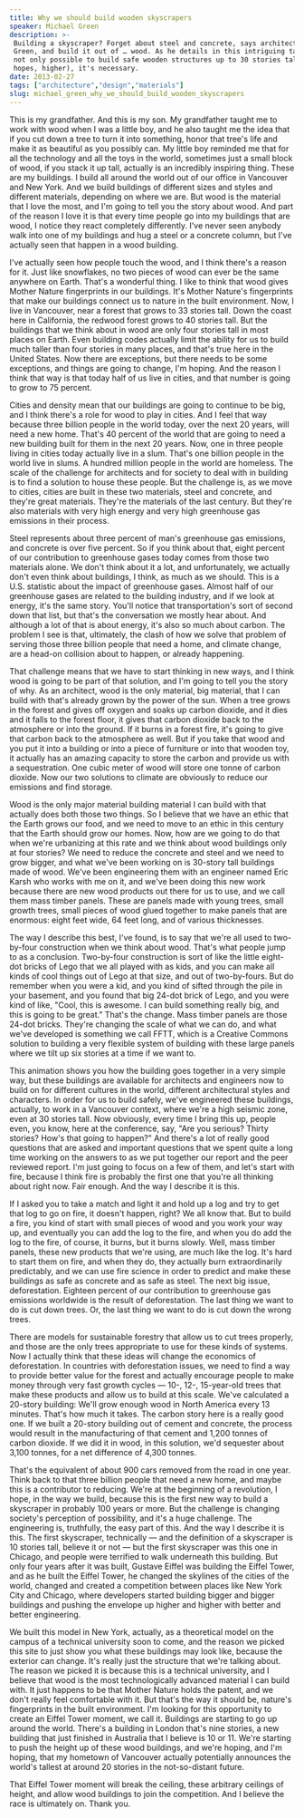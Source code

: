 ```yaml
---
title: Why we should build wooden skyscrapers
speaker: Michael Green
description: >-
 Building a skyscraper? Forget about steel and concrete, says architect Michael
 Green, and build it out of … wood. As he details in this intriguing talk, it's
 not only possible to build safe wooden structures up to 30 stories tall (and, he
 hopes, higher), it's necessary.
date: 2013-02-27
tags: ["architecture","design","materials"]
slug: michael_green_why_we_should_build_wooden_skyscrapers
---
```


This is my grandfather. And this is my son. My grandfather taught me to work with wood
when I was a little boy, and he also taught me the idea that if you cut down a tree to
turn it into something, honor that tree's life and make it as beautiful as you possibly
can. My little boy reminded me that for all the technology and all the toys in the world,
sometimes just a small block of wood, if you stack it up tall, actually is an incredibly
inspiring thing. These are my buildings. I build all around the world out of our office in
Vancouver and New York. And we build buildings of different sizes and styles and different
materials, depending on where we are. But wood is the material that I love the most, and
I'm going to tell you the story about wood. And part of the reason I love it is that every
time people go into my buildings that are wood, I notice they react completely
differently. I've never seen anybody walk into one of my buildings and hug a steel or a
concrete column, but I've actually seen that happen in a wood building.

I've actually seen how people touch the wood, and I think there's a reason for it. Just
like snowflakes, no two pieces of wood can ever be the same anywhere on Earth. That's a
wonderful thing. I like to think that wood gives Mother Nature fingerprints in our
buildings. It's Mother Nature's fingerprints that make our buildings connect us to nature
in the built environment. Now, I live in Vancouver, near a forest that grows to 33 stories
tall. Down the coast here in California, the redwood forest grows to 40 stories tall. But
the buildings that we think about in wood are only four stories tall in most places on
Earth. Even building codes actually limit the ability for us to build much taller than
four stories in many places, and that's true here in the United States. Now there are
exceptions, but there needs to be some exceptions, and things are going to change, I'm
hoping. And the reason I think that way is that today half of us live in cities, and that
number is going to grow to 75 percent.

Cities and density mean that our buildings are going to continue to be big, and I think
there's a role for wood to play in cities. And I feel that way because three billion
people in the world today, over the next 20 years, will need a new home. That's 40 percent
of the world that are going to need a new building built for them in the next 20 years.
Now, one in three people living in cities today actually live in a slum. That's one
billion people in the world live in slums. A hundred million people in the world are
homeless. The scale of the challenge for architects and for society to deal with in
building is to find a solution to house these people. But the challenge is, as we move to
cities, cities are built in these two materials, steel and concrete, and they're great
materials. They're the materials of the last century. But they're also materials with very
high energy and very high greenhouse gas emissions in their process.

Steel represents about three percent of man's greenhouse gas emissions, and concrete is
over five percent. So if you think about that, eight percent of our contribution to
greenhouse gases today comes from those two materials alone. We don't think about it a
lot, and unfortunately, we actually don't even think about buildings, I think, as much as
we should. This is a U.S. statistic about the impact of greenhouse gases. Almost half of
our greenhouse gases are related to the building industry, and if we look at energy, it's
the same story. You'll notice that transportation's sort of second down that list, but
that's the conversation we mostly hear about. And although a lot of that is about energy,
it's also so much about carbon. The problem I see is that, ultimately, the clash of how we
solve that problem of serving those three billion people that need a home, and climate
change, are a head-on collision about to happen, or already happening.

That challenge means that we have to start thinking in new ways, and I think wood is going
to be part of that solution, and I'm going to tell you the story of why. As an architect,
wood is the only material, big material, that I can build with that's already grown by the
power of the sun. When a tree grows in the forest and gives off oxygen and soaks up carbon
dioxide, and it dies and it falls to the forest floor, it gives that carbon dioxide back
to the atmosphere or into the ground. If it burns in a forest fire, it's going to give
that carbon back to the atmosphere as well. But if you take that wood and you put it into
a building or into a piece of furniture or into that wooden toy, it actually has an
amazing capacity to store the carbon and provide us with a sequestration. One cubic meter
of wood will store one tonne of carbon dioxide. Now our two solutions to climate are
obviously to reduce our emissions and find storage.

Wood is the only major material building material I can build with that actually does both
those two things. So I believe that we have an ethic that the Earth grows our food, and we
need to move to an ethic in this century that the Earth should grow our homes. Now, how
are we going to do that when we're urbanizing at this rate and we think about wood
buildings only at four stories? We need to reduce the concrete and steel and we need to
grow bigger, and what we've been working on is 30-story tall buildings made of wood. We've
been engineering them with an engineer named Eric Karsh who works with me on it, and we've
been doing this new work because there are new wood products out there for us to use, and
we call them mass timber panels. These are panels made with young trees, small growth
trees, small pieces of wood glued together to make panels that are enormous: eight feet
wide, 64 feet long, and of various thicknesses.

The way I describe this best, I've found, is to say that we're all used to two-by-four
construction when we think about wood. That's what people jump to as a conclusion.
Two-by-four construction is sort of like the little eight-dot bricks of Lego that we all
played with as kids, and you can make all kinds of cool things out of Lego at that size,
and out of two-by-fours. But do remember when you were a kid, and you kind of sifted
through the pile in your basement, and you found that big 24-dot brick of Lego, and you
were kind of like, "Cool, this is awesome. I can build something really big, and this is
going to be great." That's the change. Mass timber panels are those 24-dot bricks. They're
changing the scale of what we can do, and what we've developed is something we call FFTT,
which is a Creative Commons solution to building a very flexible system of building with
these large panels where we tilt up six stories at a time if we want to.

This animation shows you how the building goes together in a very simple way, but these
buildings are available for architects and engineers now to build on for different
cultures in the world, different architectural styles and characters. In order for us to
build safely, we've engineered these buildings, actually, to work in a Vancouver context,
where we're a high seismic zone, even at 30 stories tall. Now obviously, every time I
bring this up, people even, you know, here at the conference, say, "Are you serious?
Thirty stories? How's that going to happen?" And there's a lot of really good questions
that are asked and important questions that we spent quite a long time working on the
answers to as we put together our report and the peer reviewed report. I'm just going to
focus on a few of them, and let's start with fire, because I think fire is probably the
first one that you're all thinking about right now. Fair enough. And the way I describe it
is this.

If I asked you to take a match and light it and hold up a log and try to get that log to
go on fire, it doesn't happen, right? We all know that. But to build a fire, you kind of
start with small pieces of wood and you work your way up, and eventually you can add the
log to the fire, and when you do add the log to the fire, of course, it burns, but it
burns slowly. Well, mass timber panels, these new products that we're using, are much like
the log. It's hard to start them on fire, and when they do, they actually burn
extraordinarily predictably, and we can use fire science in order to predict and make
these buildings as safe as concrete and as safe as steel. The next big issue,
deforestation. Eighteen percent of our contribution to greenhouse gas emissions worldwide
is the result of deforestation. The last thing we want to do is cut down trees. Or, the
last thing we want to do is cut down the wrong trees.

There are models for sustainable forestry that allow us to cut trees properly, and those
are the only trees appropriate to use for these kinds of systems. Now I actually think
that these ideas will change the economics of deforestation. In countries with
deforestation issues, we need to find a way to provide better value for the forest and
actually encourage people to make money through very fast growth cycles — 10-, 12-,
15-year-old trees that make these products and allow us to build at this scale. We've
calculated a 20-story building: We'll grow enough wood in North America every 13 minutes.
That's how much it takes. The carbon story here is a really good one. If we built a
20-story building out of cement and concrete, the process would result in the
manufacturing of that cement and 1,200 tonnes of carbon dioxide. If we did it in wood, in
this solution, we'd sequester about 3,100 tonnes, for a net difference of 4,300
tonnes.

That's the equivalent of about 900 cars removed from the road in one year. Think back to
that three billion people that need a new home, and maybe this is a contributor to
reducing. We're at the beginning of a revolution, I hope, in the way we build, because
this is the first new way to build a skyscraper in probably 100 years or more. But the
challenge is changing society's perception of possibility, and it's a huge challenge. The
engineering is, truthfully, the easy part of this. And the way I describe it is this. The
first skyscraper, technically — and the definition of a skyscraper is 10 stories tall,
believe it or not — but the first skyscraper was this one in Chicago, and people were
terrified to walk underneath this building. But only four years after it was built,
Gustave Eiffel was building the Eiffel Tower, and as he built the Eiffel Tower, he changed
the skylines of the cities of the world, changed and created a competition between places
like New York City and Chicago, where developers started building bigger and bigger
buildings and pushing the envelope up higher and higher with better and better
engineering.

We built this model in New York, actually, as a theoretical model on the campus of a
technical university soon to come, and the reason we picked this site to just show you
what these buildings may look like, because the exterior can change. It's really just the
structure that we're talking about. The reason we picked it is because this is a technical
university, and I believe that wood is the most technologically advanced material I can
build with. It just happens to be that Mother Nature holds the patent, and we don't really
feel comfortable with it. But that's the way it should be, nature's fingerprints in the
built environment. I'm looking for this opportunity to create an Eiffel Tower moment, we
call it. Buildings are starting to go up around the world. There's a building in London
that's nine stories, a new building that just finished in Australia that I believe is 10
or 11. We're starting to push the height up of these wood buildings, and we're hoping, and
I'm hoping, that my hometown of Vancouver actually potentially announces the world's
tallest at around 20 stories in the not-so-distant future.

That Eiffel Tower moment will break the ceiling, these arbitrary ceilings of height, and
allow wood buildings to join the competition. And I believe the race is ultimately on.
Thank you. 

<!--
ad_duration=3.33
event="TED2013"
external_start_time=0
has_talk_citation=0
intro_duration=11.82
is_subtitle_required="False"
is_talk_featured="True"
language="en"
language_swap="False"
native_language="en"
number_of_related_talks=6
number_of_speakers=1
number_of_subtitled_videos=31
number_of_tags=3
number_of_talk_download_languages=31
number_of_talk_more_resources=1
number_of_talk_recommendations=0
number_of_talks_take_actions=0
post_ad_duration=0.83
published_timestamp="2013-07-09 15:01:10"
recording_date="2013-02-27"
speaker_description="Architect"
speaker_is_published=1
speaker_name="Michael Green"
speaker_what_others_say="Green’s Tall Wood [project] is a boon for those who are ready to dive into designing wood towers."
talk_name="Why we should build wooden skyscrapers"
talks_tags=["architecture","design","materials"]
talks_take_action=[]
url_audio="https://download.ted.com/talks/MichaelGreen_2013.mp3?apikey=acme-roadrunner"
url_photo_speaker="https://pe.tedcdn.com/images/ted/f00ecc048d805bdc66f40cd89a29c14e1e6b6ae0_254x191.jpg"
url_photo_talk="https://pe.tedcdn.com/images/ted/3940485bcf51c57b5c9740d02f048451fddd58c8_1600x1200.jpg"
url_webpage="https://www.ted.com/talks/michael_green_why_we_should_build_wooden_skyscrapers"
video_type_name="TED Stage Talk"
-->